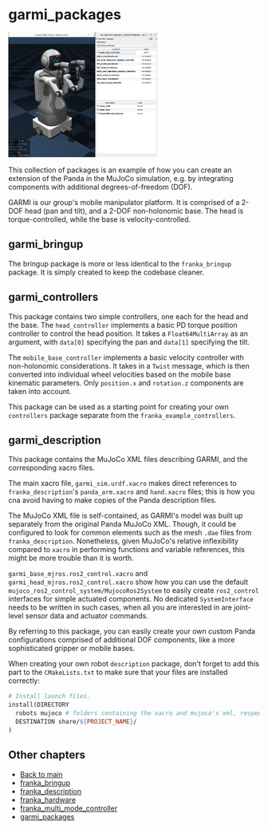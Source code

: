 # garmi_packages

<img src="../images/garmi_sim.png" alt=""  height="250">

This collection of packages is an example of how you can create an extension of the Panda in the MuJoCo simulation, e.g. by integrating components with additional degrees-of-freedom (DOF).

GARMI is our group's mobile manipulator platform. It is comprised of a 2-DOF head (pan and tilt), and a 2-DOF non-holonomic base. The head is torque-controlled, while the base is velocity-controlled.

## garmi_bringup
The bringup package is more or less identical to the `franka_bringup` package. It is simply created to keep the codebase cleaner.

## garmi_controllers
This package contains two simple controllers, one each for the head and the base. The `head_controller` implements a basic PD torque position controller to control the head position. It takes a `Float64MultiArray` as an argument, with `data[0]` specifying the pan and `data[1]` specifying the tilt.

The `mobile_base_controller` implements a basic velocity controller with non-holonomic considerations. It takes in a `Twist` message, which is then converted into individual wheel velocities based on the mobile base kinematic parameters. Only `position.x` and `rotation.z` components are taken into account.

This package can be used as a starting point for creating your own `controllers` package separate from the `franka_example_controllers`.

## garmi_description
This package contains the MuJoCo XML files describing GARMI, and the corresponding xacro files. 

The main xacro file, `garmi_sim.urdf.xacro` makes direct references to `franka_description`'s `panda_arm.xacro` and `hand.xacro` files; this is how you cna avoid having to make copies of the Panda description files. 

The MuJoCo XML file is self-contained, as GARMI's model was built up separately from the original Panda MuJoCo XML. Though, it could be configured to look for common elements such as the mesh `.dae` files from `franka_description`. Nonetheless, given MuJoCo's relative inflexibility compared to `xacro` in performing functions and variable references, this might be more trouble than it is worth.

`garmi_base_mjros.ros2_control.xacro` and `garmi_head_mjros.ros2_control.xacro` show how you can use the default `mujoco_ros2_control_system/MujocoRos2System` to easily create `ros2_control` interfaces for simple actuated components. No dedicated `SystemInterface` needs to be written in such cases, when all you are interested in are joint-level sensor data and actuator commands.

By referring to this package, you can easily create your own custom Panda configurations comprised of additional DOF components, like a more sophisticated gripper or mobile bases.

When creating your own robot `description` package, don't forget to add this part to the `CMakeLists.txt` to make sure that your files are installed correctly:
``` makefile
# Install launch files.
install(DIRECTORY
  robots mujoco # folders containing the xacro and mujoco's xml, respectively
  DESTINATION share/${PROJECT_NAME}/
)
```

## Other chapters
- [Back to main](../main.md)
- [franka_bringup](./franka_bringup.md)
- [franka_description](./franka_description.md)
- [franka_hardware](./franka_hardware.md)
- [franka_multi_mode_controller](./franka_multi_mode_controller.md)
- [garmi_packages](./garmi.md)